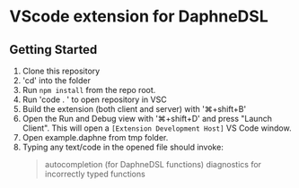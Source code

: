 # VScode extension for DaphneDSL

## Getting Started

1. Clone this repository
2. 'cd' into the folder
3. Run `npm install` from the repo root.
4. Run 'code . ' to open repository in VSC
5. Build the extension (both client and server) with '⌘+shift+B'
6. Open the Run and Debug view with '⌘+shift+D' and press "Launch Client". 
    This will open a `[Extension Development Host]` VS Code window.
7. Open example.daphne from tmp folder.
8. Typing any text/code in the opened file should invoke:
    > autocompletion (for DaphneDSL functions)
    > diagnostics for incorrectly typed functions